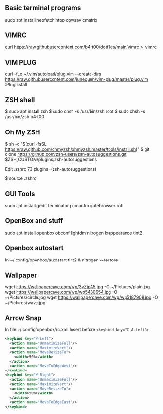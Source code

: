 ## Basic terminal programs
sudo apt install neofetch htop cowsay cmatrix


## VIMRC
curl https://raw.githubusercontent.com/b4rt00/dotfiles/main/vimrc > .vimrc


## VIM PLUG
curl -fLo ~/.vim/autoload/plug.vim --create-dirs \
    https://raw.githubusercontent.com/junegunn/vim-plug/master/plug.vim
:PlugInstall


## ZSH shell
$ sudo apt install zsh
$ sudo chsh -s /usr/bin/zsh root
$ sudo chsh -s /usr/bin/zsh b4rt00


## Oh My ZSH
$ sh -c "$(curl -fsSL https://raw.github.com/ohmyzsh/ohmyzsh/master/tools/install.sh)"
$ git clone https://github.com/zsh-users/zsh-autosuggestions.git $ZSH_CUSTOM/plugins/zsh-autosuggestions


Edit .zshrc
    73 plugins=(zsh-autosuggestions)

$ source .zshrc


## GUI Tools
sudo apt install gedit terminator pcmanfm qutebrowser rofi


## OpenBox and stuff
sudo apt install openbox obconf lightdm nitrogen lxappearance tint2


## Openbox autostart
In ~/.config/openbox/autostart
tint2 &
nitrogen --restore


## Wallpaper
wget https://wallpapercave.com/wp/3vZjpA5.jpg -O ~/Pictures/plain.jpg
wget https://wallpapercave.com/wp/wp5480654.jpg -O ~/Pictures/circle.jpg
wget https://wallpapercave.com/wp/wp5187908.jpg -O ~/Pictures/wave.jpg

## Arrow Snap
In file ~/.config/openbox/rc.xml
Insert before `<keybind key="C-A-Left">`
```xml
<keybind key="W-Left">
  <action name="UnmaximizeFull"/>
  <action name="MaximizeVert"/>
  <action name="MoveResizeTo">
    <width>50%</width>
  </action>
  <action name="MoveToEdgeWest"/>
</keybind>
<keybind key="W-Right">
  <action name="UnmaximizeFull"/>
  <action name="MaximizeVert"/>
  <action name="MoveResizeTo">
    <width>50%</width>
  </action>
  <action name="MoveToEdgeEast"/>
</keybind>
```
